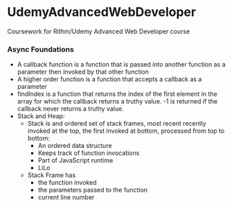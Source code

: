 # UdemyAdvancedWebDeveloper
Coursework for Rithm/Udemy Advanced Web Developer course

### Async Foundations
  * A callback function is a function that is passed into another function as a parameter then invoked by that other function
  * A higher order function is a function that accepts a callback as a parameter
  * findIndex is a function that returns the index of the first element in the array for which the callback returns a truthy value. -1 is returned if the callback never returns a truthy value. 
  * Stack and Heap: 
      * Stack is and ordered set of stack frames, most recent recently invoked at the top, the first invoked at bottom, processed from top to bottom:
          * An ordered data structure
          * Keeps track of function invocations
          * Part of JavaScript runtime
          * LiLo
      * Stack Frame has
          * the function invoked
          * the parameters passed to the function
          * current line number
          
